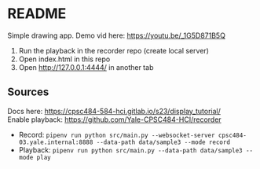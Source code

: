 # README
Simple drawing app. Demo vid here: https://youtu.be/_1G5D871B5Q
1. Run the playback in the recorder repo (create local server)
2. Open index.html in this repo
3. Open http://127.0.0.1:4444/ in another tab

## Sources
Docs here: https://cpsc484-584-hci.gitlab.io/s23/display_tutorial/ \
Enable playback: https://github.com/Yale-CPSC484-HCI/recorder
* Record: `pipenv run python src/main.py --websocket-server cpsc484-03.yale.internal:8888 --data-path data/sample3 --mode record`
* Playback: `pipenv run python src/main.py --data-path data/sample3 --mode play`